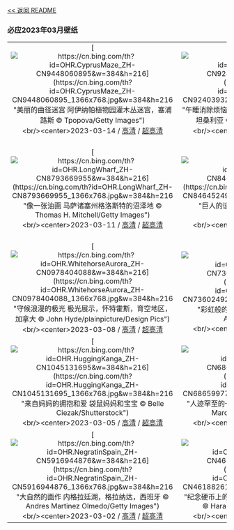 [<< 返回 README](../../README.md)
### 必应2023年03月壁纸
||||
|:---:|:---:|:---:|
|[![https://cn.bing.com/th?id=OHR.CyprusMaze_ZH-CN9448060895&w=384&h=216](https://cn.bing.com/th?id=OHR.CyprusMaze_ZH-CN9448060895_1366x768.jpg&w=384&h=216 "美丽的曲径迷宫&#10;阿伊纳帕植物园灌木丛迷宫，塞浦路斯&#10;© Tpopova/Getty Images")](https://cn.bing.com/search?q=%e5%a1%9e%e6%b5%a6%e8%b7%af%e6%96%af&form=hpcapt&mkt=zh-cn&filters=HpDate:"20230313_1600")<br/><center>2023-03-14 / [高清](https://cn.bing.com/th?id=OHR.CyprusMaze_ZH-CN9448060895_1920x1200.jpg&w=1920&h=1200) / [超高清](https://cn.bing.com/th?id=OHR.CyprusMaze_ZH-CN9448060895_UHD.jpg)<center/>|[![https://cn.bing.com/th?id=OHR.LionessesNap_ZH-CN9240393299&w=384&h=216](https://cn.bing.com/th?id=OHR.LionessesNap_ZH-CN9240393299_1366x768.jpg&w=384&h=216 "午睡消除烦恼&#10;正在睡觉的母狮, 塞伦盖蒂国家公园，坦桑利亚&#10;© Cavan Images/Shutterstock")](https://cn.bing.com/search?q=%e5%a1%9e%e4%bc%a6%e7%9b%96%e8%92%82%e5%9b%bd%e5%ae%b6%e5%85%ac%e5%9b%ad&form=hpcapt&mkt=zh-cn&filters=HpDate:"20230312_1600")<br/><center>2023-03-13 / [高清](https://cn.bing.com/th?id=OHR.LionessesNap_ZH-CN9240393299_1920x1200.jpg&w=1920&h=1200) / [超高清](https://cn.bing.com/th?id=OHR.LionessesNap_ZH-CN9240393299_UHD.jpg)<center/>|[![https://cn.bing.com/th?id=OHR.SouthDownsSheep_ZH-CN8986424729&w=384&h=216](https://cn.bing.com/th?id=OHR.SouthDownsSheep_ZH-CN8986424729_1366x768.jpg&w=384&h=216 "波浪板起伏的绿丘&#10;南唐斯国家公园的绵羊，东萨塞克斯郡，英国&#10;© Slawek Staszczuk/Alamy")](https://cn.bing.com/search?q=%e5%8d%97%e5%94%90%e6%96%af%e5%9b%bd%e5%ae%b6%e5%85%ac%e5%9b%ad&form=hpcapt&mkt=zh-cn&filters=HpDate:"20230311_1600")<br/><center>2023-03-12 / [高清](https://cn.bing.com/th?id=OHR.SouthDownsSheep_ZH-CN8986424729_1920x1200.jpg&w=1920&h=1200) / [超高清4K](https://cn.bing.com/th?id=OHR.SouthDownsSheep_ZH-CN8986424729_UHD.jpg&w=3840&h=2160)<center/>|
|[![https://cn.bing.com/th?id=OHR.LongWharf_ZH-CN8793669955&w=384&h=216](https://cn.bing.com/th?id=OHR.LongWharf_ZH-CN8793669955_1366x768.jpg&w=384&h=216 "像一张油画&#10;马萨诸塞州格洛斯特的沼泽地&#10;© Thomas H. Mitchell/Getty Images")](https://cn.bing.com/search?q=%e9%a9%ac%e8%90%a8%e8%af%b8%e5%a1%9e%e5%b7%9e%e6%a0%bc%e6%b4%9b%e6%96%af%e7%89%b9&form=hpcapt&mkt=zh-cn&filters=HpDate:"20230310_1600")<br/><center>2023-03-11 / [高清](https://cn.bing.com/th?id=OHR.LongWharf_ZH-CN8793669955_1920x1200.jpg&w=1920&h=1200) / [超高清](https://cn.bing.com/th?id=OHR.LongWharf_ZH-CN8793669955_UHD.jpg)<center/>|[![https://cn.bing.com/th?id=OHR.EdaleValley_ZH-CN8464524952&w=384&h=216](https://cn.bing.com/th?id=OHR.EdaleValley_ZH-CN8464524952_1366x768.jpg&w=384&h=216 "巨人的谜题&#10;埃代尔，峰区，英国&#10;© John Finney/Getty Images")](https://cn.bing.com/search?q=%e8%8b%b1%e5%9b%bd%e5%b3%b0%e5%8c%ba&form=hpcapt&mkt=zh-cn&filters=HpDate:"20230309_1600")<br/><center>2023-03-10 / [高清](https://cn.bing.com/th?id=OHR.EdaleValley_ZH-CN8464524952_1920x1200.jpg&w=1920&h=1200) / [超高清](https://cn.bing.com/th?id=OHR.EdaleValley_ZH-CN8464524952_UHD.jpg)<center/>|[![https://cn.bing.com/th?id=OHR.WaimeaRainbow_ZH-CN1127225170&w=384&h=216](https://cn.bing.com/th?id=OHR.WaimeaRainbow_ZH-CN1127225170_1366x768.jpg&w=384&h=216 "雨后见彩虹&#10;威美亚峡谷和怀波奥瀑布上空的彩虹,考艾岛，夏威夷，美国&#10;© Beverley Van Praagh/Getty Images")](https://cn.bing.com/search?q=%e5%a8%81%e7%be%8e%e4%ba%9a%e5%b3%a1%e8%b0%b7&form=hpcapt&mkt=zh-cn&filters=HpDate:"20230308_1600")<br/><center>2023-03-09 / [高清](https://cn.bing.com/th?id=OHR.WaimeaRainbow_ZH-CN1127225170_1920x1200.jpg&w=1920&h=1200) / [超高清](https://cn.bing.com/th?id=OHR.WaimeaRainbow_ZH-CN1127225170_UHD.jpg)<center/>|
|[![https://cn.bing.com/th?id=OHR.WhitehorseAurora_ZH-CN0978404088&w=384&h=216](https://cn.bing.com/th?id=OHR.WhitehorseAurora_ZH-CN0978404088_1366x768.jpg&w=384&h=216 "守候浪漫的极光&#10;极光展示，怀特霍斯，育空地区，加拿大&#10;© John Hyde/plainpicture/Design Pics")](https://cn.bing.com/search?q=%e6%80%80%e7%89%b9%e9%9c%8d%e6%96%af%e5%8c%97%e6%9e%81%e5%85%89&form=hpcapt&mkt=zh-cn&filters=HpDate:"20230307_1600")<br/><center>2023-03-08 / [高清](https://cn.bing.com/th?id=OHR.WhitehorseAurora_ZH-CN0978404088_1920x1200.jpg&w=1920&h=1200) / [超高清](https://cn.bing.com/th?id=OHR.WhitehorseAurora_ZH-CN0978404088_UHD.jpg)<center/>|[![https://cn.bing.com/th?id=OHR.YuanyangChina_ZH-CN7360249295&w=384&h=216](https://cn.bing.com/th?id=OHR.YuanyangChina_ZH-CN7360249295_1366x768.jpg&w=384&h=216 "彩虹般的风景&#10;梯田鸟瞰图，元阳，中国&#10;© AlexGcs/Getty Images")](https://cn.bing.com/search?q=%e4%b8%ad%e5%9b%bd%e5%85%83%e9%98%b3&form=hpcapt&mkt=zh-cn&filters=HpDate:"20230306_1600")<br/><center>2023-03-07 / [高清](https://cn.bing.com/th?id=OHR.YuanyangChina_ZH-CN7360249295_1920x1200.jpg&w=1920&h=1200) / [超高清](https://cn.bing.com/th?id=OHR.YuanyangChina_ZH-CN7360249295_UHD.jpg)<center/>|[![https://cn.bing.com/th?id=OHR.IcelandHorses_ZH-CN7213041152&w=384&h=216](https://cn.bing.com/th?id=OHR.IcelandHorses_ZH-CN7213041152_1366x768.jpg&w=384&h=216 "这些独特的生物是什么?&#10;站在自己领域的冰岛马，冰岛&#10;© Rodrigo Lourezini/Shutterstock")](https://cn.bing.com/search?q=%e5%86%b0%e5%b2%9b%e9%a9%ac&form=hpcapt&mkt=zh-cn&filters=HpDate:"20230305_1600")<br/><center>2023-03-06 / [高清](https://cn.bing.com/th?id=OHR.IcelandHorses_ZH-CN7213041152_1920x1200.jpg&w=1920&h=1200) / [超高清](https://cn.bing.com/th?id=OHR.IcelandHorses_ZH-CN7213041152_UHD.jpg)<center/>|
|[![https://cn.bing.com/th?id=OHR.HuggingKanga_ZH-CN1045131695&w=384&h=216](https://cn.bing.com/th?id=OHR.HuggingKanga_ZH-CN1045131695_1366x768.jpg&w=384&h=216 "来自妈妈的拥抱和爱&#10;袋鼠妈妈和宝宝&#10;© Belle Ciezak/Shutterstock")](https://cn.bing.com/search?q=%e8%a2%8b%e9%bc%a0&form=hpcapt&mkt=zh-cn&filters=HpDate:"20230304_1600")<br/><center>2023-03-05 / [高清](https://cn.bing.com/th?id=OHR.HuggingKanga_ZH-CN1045131695_1920x1200.jpg&w=1920&h=1200) / [超高清](https://cn.bing.com/th?id=OHR.HuggingKanga_ZH-CN1045131695_UHD.jpg)<center/>|[![https://cn.bing.com/th?id=OHR.PicoVolcano_ZH-CN6865997792&w=384&h=216](https://cn.bing.com/th?id=OHR.PicoVolcano_ZH-CN6865997792_1366x768.jpg&w=384&h=216 "人迹罕至的一条路&#10;通往皮库山的道路，葡萄牙&#10;© Marco Bottigelli/Getty Images")](https://cn.bing.com/search?q=%e7%9a%ae%e5%ba%93%e5%b1%b1&form=hpcapt&mkt=zh-cn&filters=HpDate:"20230303_1600")<br/><center>2023-03-04 / [高清](https://cn.bing.com/th?id=OHR.PicoVolcano_ZH-CN6865997792_1920x1200.jpg&w=1920&h=1200) / [超高清](https://cn.bing.com/th?id=OHR.PicoVolcano_ZH-CN6865997792_UHD.jpg)<center/>|[![https://cn.bing.com/th?id=OHR.OrcaNorway_ZH-CN6101327628&w=384&h=216](https://cn.bing.com/th?id=OHR.OrcaNorway_ZH-CN6101327628_1366x768.jpg&w=384&h=216 "这些捕食者在做什么？&#10;斯皮尔德拉的虎鲸，挪威&#10;© Alex Mustard/Minden Pictures")](https://cn.bing.com/search?q=%e8%99%8e%e9%b2%b8&form=hpcapt&mkt=zh-cn&filters=HpDate:"20230302_1600")<br/><center>2023-03-03 / [高清](https://cn.bing.com/th?id=OHR.OrcaNorway_ZH-CN6101327628_1920x1200.jpg&w=1920&h=1200) / [超高清](https://cn.bing.com/th?id=OHR.OrcaNorway_ZH-CN6101327628_UHD.jpg)<center/>|
|[![https://cn.bing.com/th?id=OHR.NegratinSpain_ZH-CN5916944876&w=384&h=216](https://cn.bing.com/th?id=OHR.NegratinSpain_ZH-CN5916944876_1366x768.jpg&w=384&h=216 "大自然的画作&#10;内格拉廷湖，格拉纳达，西班牙&#10;© Andres Martinez Olmedo/Getty Images")](https://cn.bing.com/search?q=%e6%a0%bc%e6%8b%89%e7%ba%b3%e8%be%be&form=hpcapt&mkt=zh-cn&filters=HpDate:"20230301_1600")<br/><center>2023-03-02 / [高清](https://cn.bing.com/th?id=OHR.NegratinSpain_ZH-CN5916944876_1920x1200.jpg&w=1920&h=1200) / [超高清](https://cn.bing.com/th?id=OHR.NegratinSpain_ZH-CN5916944876_UHD.jpg)<center/>|[![https://cn.bing.com/th?id=OHR.LuebeckCityGate_ZH-CN4618826141&w=384&h=216](https://cn.bing.com/th?id=OHR.LuebeckCityGate_ZH-CN4618826141_1366x768.jpg&w=384&h=216 "纪念硬币上的著名建筑&#10;吕贝克的霍尔斯滕门，德国&#10;© Harald Nachtmann/Getty Images")](https://cn.bing.com/search?q=%e9%9c%8d%e5%b0%94%e6%96%af%e6%bb%95%e9%97%a8&form=hpcapt&mkt=zh-cn&filters=HpDate:"20230228_1600")<br/><center>2023-03-01 / [高清](https://cn.bing.com/th?id=OHR.LuebeckCityGate_ZH-CN4618826141_1920x1200.jpg&w=1920&h=1200) / [超高清](https://cn.bing.com/th?id=OHR.LuebeckCityGate_ZH-CN4618826141_UHD.jpg)<center/>